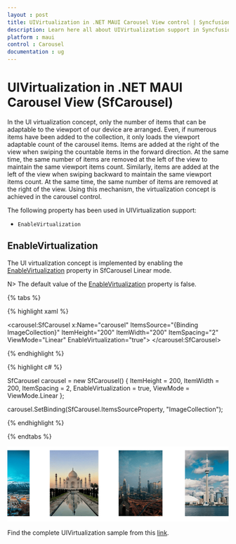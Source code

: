 ```yaml
---
layout : post
title: UIVirtualization in .NET MAUI Carousel View control | Syncfusion®
description: Learn here all about UIVirtualization support in Syncfusion® .NET MAUI Carousel View (SfCarousel) control and more.
platform : maui
control : Carousel
documentation : ug
---
```


# UIVirtualization in .NET MAUI Carousel View (SfCarousel)

In the UI virtualization concept, only the number of items that can be adaptable to the viewport of our device are arranged. Even, if numerous items have been added to the collection, it only loads the viewport adaptable count of the carousel items. Items are added at the right of the view when swiping the countable items in the forward direction. At the same time, the same number of items are removed at the left of the view to maintain the same viewport items count. Similarly, items are added at the left of the view when swiping backward to maintain the same viewport items count. At the same time, the same number of items are removed at the right of the view. Using this mechanism, the virtualization concept is achieved in the carousel control. 

The following property has been used in UIVirtualization support:

* `EnableVirtualization`  

## EnableVirtualization

The UI virtualization concept is implemented by enabling the [EnableVirtualization](https://help.syncfusion.com/cr/maui/Syncfusion.Maui.Carousel.SfCarousel.html#Syncfusion_Maui_Carousel_SfCarousel_EnableVirtualization) property in SfCarousel Linear mode.

N> The default value of the [EnableVirtualization](https://help.syncfusion.com/cr/maui/Syncfusion.Maui.Carousel.SfCarousel.html#Syncfusion_Maui_Carousel_SfCarousel_EnableVirtualization) property is false.

{% tabs %}

{% highlight xaml %}

<carousel:SfCarousel x:Name="carousel"
                     ItemsSource="{Binding ImageCollection}"
                     ItemHeight="200"
                     ItemWidth="200"
                     ItemSpacing="2"
                     ViewMode="Linear"
                     EnableVirtualization="true">
</carousel:SfCarousel>

{% endhighlight %}

{% highlight c# %}

SfCarousel carousel = new SfCarousel()
{
    ItemHeight = 200,
    ItemWidth = 200,
    ItemSpacing = 2,
    EnableVirtualization = true,
    ViewMode = ViewMode.Linear
};

carousel.SetBinding(SfCarousel.ItemsSourceProperty, "ImageCollection");

{% endhighlight %}

{% endtabs %}

![UIVirtualization](images/UIVirtualization.png)

Find the complete UIVirtualization sample from this [link](https://github.com/SyncfusionExamples/maui-carousel-samples/tree/master/UIVirtualization/VirtualizationSample).